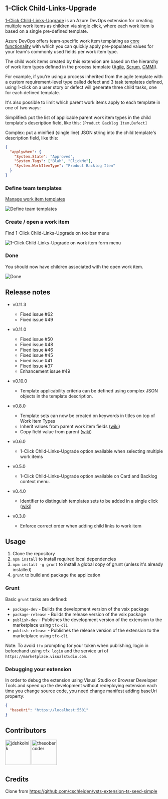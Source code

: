## 1-Click Child-Links-Upgrade

<a href="https://marketplace.visualstudio.com/items?itemName=ruifig.vsts-work-item-one-click-child-links" target="_blank">1-Click Child-Links-Upgrade</a> is an Azure DevOps extension for creating multiple work items as children via single click, where each work item is based on a single pre-defined template.

Azure DevOps offers team-specific work item templating as <a href="https://docs.microsoft.com/en-us/azure/devops/boards/backlogs/work-item-template?view=azure-devops&tabs=browser" target="_blank">core functionality</a> with which you can quickly apply pre-populated values for your team's commonly used fields per work item type.

The child work items created by this extension are based on the hierarchy of work item types defined in the process template (<a href="https://docs.microsoft.com/en-us/azure/devops/boards/work-items/guidance/agile-process-workflow?view=azure-devops" target="_blank">Agile</a>, <a href="https://docs.microsoft.com/en-us/azure/devops/boards/work-items/guidance/scrum-process-workflow?view=azure-devops" target="_blank">Scrum</a>, <a href="https://docs.microsoft.com/en-us/azure/devops/boards/work-items/guidance/cmmi-process-workflow?view=azure-devops" target="_blank">CMMI</a>).

For example, if you're using a process inherited from the agile template with a custom requirement-level type called defect and 3 task templates defined, using 1-click on a user story or defect will generate three child tasks, one for each defined template.

It's also possible to limit which parent work items apply to each template in one of two ways:

Simplified: put the list of applicable parent work item types in the child template's description field, like this: `[Product Backlog Item,Defect]`

Complex: put a minified (single line) JSON string into the child template's description field, like this:

```json
{
  "applywhen": {
    "System.State": "Approved",
    "System.Tags": ["Blah", "ClickMe"],
    "System.WorkItemType": "Product Backlog Item"
  }
}
```

### Define team templates

<a href="https://docs.microsoft.com/en-us/azure/devops/boards/backlogs/work-item-template?view=azure-devops&tabs=browser#manage" target="_blank">Manage work item templates</a>

<img src="src/img/screen01.png" alt="Define team templates" />

### Create / open a work item

Find 1-Click Child-Links-Upgrade on toolbar menu

<img src="src/img/screen02.png" alt="1-Click Child-Links-Upgrade on work item form menu"/>

### Done

You should now have children associated with the open work item.

<img src="src/img/screen03.png" alt="Done"/>

## Release notes

- v0.11.3

  - Fixed issue #62
  - Fixed issue #49

- v0.11.0

  - Fixed issue #50
  - Fixed issue #48
  - Fixed issue #46
  - Fixed issue #45
  - Fixed issue #41
  - Fixed issue #37
  - Enhancement issue #49

- v0.10.0

  - Template applicability criteria can be defined using complex JSON objects in the template description.

- v0.8.0

  - Template sets can now be created on keywords in titles on top of Work Item Types
  - Inherit values from parent work item fields (<a href="https://github.com/figueiredorui/1-click-child-links/wiki/Inherit-field-values-from-parent-work-item" target="_blank">wiki</a>)
  - Copy field value from parent (<a href="https://github.com/figueiredorui/1-click-child-links/wiki/Copy-field-value-from-parent" target="_blank">wiki</a>)

- v0.6.0

  - 1-Click Child-Links-Upgrade option available when selecting multiple work items

- v0.5.0

  - 1-Click Child-Links-Upgrade option available on Card and Backlog context menu.

- v0.4.0

  - Identifier to distinguish templates sets to be added in a single click (<a href="https://github.com/figueiredorui/1-click-child-links/wiki/Group-templates-with-identifier" target="_blank">wiki</a>)

- v0.3.0
  - Enforce correct order when adding child links to work item

## Usage

1. Clone the repository
1. `npm install` to install required local dependencies
1. `npm install -g grunt` to install a global copy of grunt (unless it's already installed)
1. `grunt` to build and package the application

### Grunt

Basic `grunt` tasks are defined:

- `package-dev` - Builds the development version of the vsix package
- `package-release` - Builds the release version of the vsix package
- `publish-dev` - Publishes the development version of the extension to the marketplace using `tfx-cli`
- `publish-release` - Publishes the release version of the extension to the marketplace using `tfx-cli`

Note: To avoid `tfx` prompting for your token when publishing, login in beforehand using `tfx login` and the service uri of ` https://marketplace.visualstudio.com`.

### Debugging your extension

In order to debug the extension using Visual Studio or Browser Developer Tools and speed up the development without redeploying extension each time you change source code, you need change manifest adding baseUri property:

```json
{
  "baseUri": "https://localhost:5501"
}
```

## Contributors

<a href="https://github.com/jdshkolnik"><img src="https://avatars.githubusercontent.com/u/2047520?v=3" title="jdshkolnik" width="80" height="80"></a>
<a href="https://github.com/thesobercoder"><img src="https://avatars.githubusercontent.com/u/1915249?v=3" title="thesobercoder" width="80" height="80"></a>

## Credits

Clone from https://github.com/cschleiden/vsts-extension-ts-seed-simple
